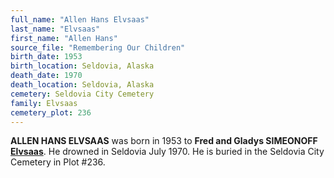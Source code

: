 ```yaml
---
full_name: "Allen Hans Elvsaas"
last_name: "Elvsaas"
first_name: "Allen Hans"
source_file: "Remembering Our Children"
birth_date: 1953
birth_location: Seldovia, Alaska
death_date: 1970
death_location: Seldovia, Alaska
cemetery: Seldovia City Cemetery
family: Elvsaas
cemetery_plot: 236
---
```


**ALLEN HANS ELVSAAS** was born in 1953 to **Fred and Gladys SIMEONOFF [Elvsaas](../_families/Elvsaas_Family.md)**. He drowned in Seldovia July 1970.  He is buried in the Seldovia City Cemetery in Plot #236.

